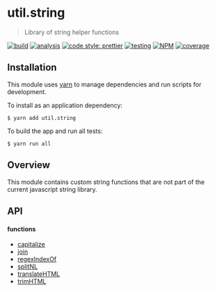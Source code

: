 # util.string

> Library of string helper functions

[![build](https://circleci.com/gh/jmquigley/util.string/tree/master.svg?style=shield)](https://circleci.com/gh/jmquigley/util.string/tree/master)
[![analysis](https://img.shields.io/badge/analysis-tslint-9cf.svg)](https://palantir.github.io/tslint/)
[![code style: prettier](https://img.shields.io/badge/code_style-prettier-ff69b4.svg?style=flat-square)](https://github.com/prettier/prettier)
[![testing](https://img.shields.io/badge/testing-jest-blue.svg)](https://facebook.github.io/jest/)
[![NPM](https://img.shields.io/npm/v/util.string.svg)](https://www.npmjs.com/package/util.string)
[![coverage](https://coveralls.io/repos/github/jmquigley/util.string/badge.svg?branch=master)](https://coveralls.io/github/jmquigley/util.string?branch=master)


## Installation

This module uses [yarn](https://yarnpkg.com/en/) to manage dependencies and run scripts for development.

To install as an application dependency:
```
$ yarn add util.string
```

To build the app and run all tests:
```
$ yarn run all
```


## Overview
This module contains custom string functions that are not part of the current javascript string library.


## API

#### functions

- [capitalize](docs/index.md#capitalize)
- [join](docs/index.md#join)
- [regexIndexOf](docs/index.md#regexIndexOf)
- [splitNL](docs/index.md#translateHTML)
- [translateHTML](docs/index.md#translateHTML)
- [trimHTML](docs/index.md#trimHTML)
